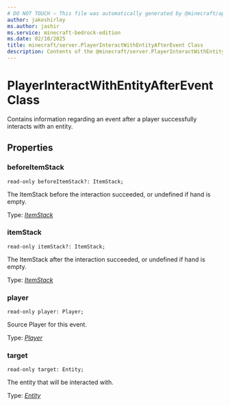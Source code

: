 ```yaml
---
# DO NOT TOUCH — This file was automatically generated by @minecraft/api-docs-generator, to report problems file an issue at https://github.com/Mojang/minecraft-scripting-libraries
author: jakeshirley
ms.author: jashir
ms.service: minecraft-bedrock-edition
ms.date: 02/10/2025
title: minecraft/server.PlayerInteractWithEntityAfterEvent Class
description: Contents of the @minecraft/server.PlayerInteractWithEntityAfterEvent class.
---
```

# PlayerInteractWithEntityAfterEvent Class

Contains information regarding an event after a player successfully interacts with an entity.

## Properties

### **beforeItemStack**
`read-only beforeItemStack?: ItemStack;`

The ItemStack before the interaction succeeded, or undefined if hand is empty.

Type: [*ItemStack*](ItemStack.md)

### **itemStack**
`read-only itemStack?: ItemStack;`

The ItemStack after the interaction succeeded, or undefined if hand is empty.

Type: [*ItemStack*](ItemStack.md)

### **player**
`read-only player: Player;`

Source Player for this event.

Type: [*Player*](Player.md)

### **target**
`read-only target: Entity;`

The entity that will be interacted with.

Type: [*Entity*](Entity.md)
